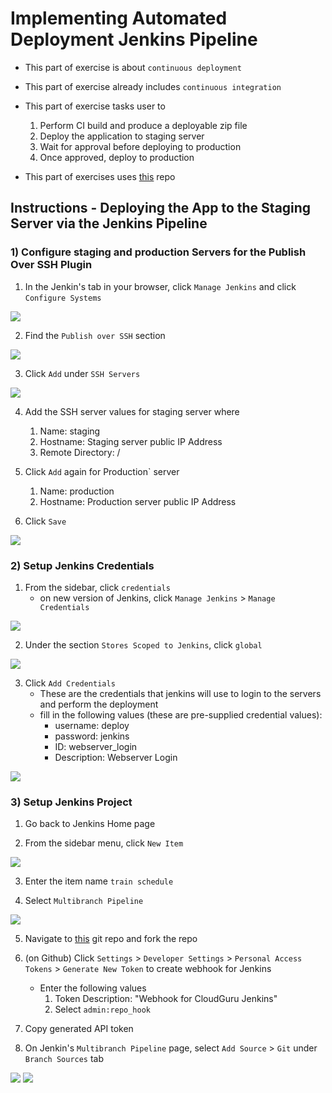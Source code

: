 # Implementing Automated Deployment Jenkins Pipeline

- This part of exercise is about `continuous deployment`
- This part of exercise already includes `continuous integration`
- This part of exercise tasks user to
    1. Perform CI build and produce a deployable zip file
    2. Deploy the application to staging server
    3. Wait for approval before deploying to production
    4. Once approved, deploy to production

- This part of exercises uses [this](https://github.com/linuxacademy/cicd-pipeline-train-schedule-cd) repo

## Instructions - Deploying the App to the Staging Server via the Jenkins Pipeline

### 1) Configure staging and production Servers for the Publish Over SSH Plugin

1. In the Jenkin's tab in your browser, click `Manage Jenkins` and click `Configure Systems`

<img src="https://user-images.githubusercontent.com/6856382/225211029-c9a7af26-7909-4fe3-a8db-a41cd02bad54.png">

2. Find the `Publish over SSH` section

<img src="https://user-images.githubusercontent.com/6856382/225211290-13deaff8-7417-434f-8915-1fdd32cad86f.png">

3. Click `Add` under `SSH Servers`

<img src="https://user-images.githubusercontent.com/6856382/225211504-12789c64-e230-448c-91c0-d98b3e54be38.png">

4. Add the SSH server values for staging server where
    1. Name: staging
    2. Hostname: Staging server public IP Address
    3. Remote Directory: /

5. Click `Add` again for Production` server
    1. Name: production
    2. Hostname: Production server public IP Address

6. Click `Save`

<img src="https://user-images.githubusercontent.com/6856382/225214091-36ed2de4-7332-4cda-8c19-1dcde60dab03.png">

### 2) Setup Jenkins Credentials

1. From the sidebar, click `credentials`
    - on new version of Jenkins, click `Manage Jenkins` > `Manage Credentials`

<img src="https://user-images.githubusercontent.com/6856382/225215269-ff212a23-0fa3-4634-9c7d-7a24102fc12b.png">

2. Under the section `Stores Scoped to Jenkins`, click `global`

<img src="https://user-images.githubusercontent.com/6856382/225215637-a4ce9c5a-6edc-44a2-9161-3ac5be7d3352.png">

3. Click `Add Credentials`
    - These are the credentials that jenkins will use to login to the servers and perform the deployment
    - fill in the following values (these are pre-supplied credential values):
        - username: deploy
        - password: jenkins
        - ID: webserver_login
        - Description: Webserver Login

<img src="https://user-images.githubusercontent.com/6856382/225216817-03178438-ff45-4e3c-b9dd-0604ed23d684.png">

### 3) Setup Jenkins Project

1. Go back to Jenkins Home page

2. From the sidebar menu, click `New Item`

<img src="https://user-images.githubusercontent.com/6856382/225217986-0f04031a-8ca8-43a5-ab9c-4d58a1df2112.png">

3. Enter the item name `train schedule`

4. Select `Multibranch Pipeline`

<img src="https://user-images.githubusercontent.com/6856382/225220932-1e8450f7-cc10-46ad-b48a-aff08bb6f88a.png">

5. Navigate to [this](https://github.com/linuxacademy/cicd-pipeline-train-schedule-cd) git repo and fork the repo

6. (on Github) Click `Settings` > `Developer Settings` > `Personal Access Tokens` > `Generate New Token` to create webhook for Jenkins
    - Enter the following values
        1. Token Description: "Webhook for CloudGuru Jenkins"
        2. Select `admin:repo_hook`

7. Copy generated API token

8. On Jenkin's `Multibranch Pipeline` page, select `Add Source` > `Git` under `Branch Sources` tab

<img src="https://user-images.githubusercontent.com/6856382/225325383-ae6ddc1b-cc06-444e-8f28-f9a7a5d872fe.png">

<img src="https://user-images.githubusercontent.com/6856382/225325042-1e1e6abe-7390-46ea-bc24-800c9796615d.png">

#